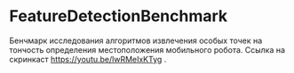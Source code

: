 # FeatureDetectionBenchmark
Бенчмарк исследования алгоритмов извлечения особых точек на тончость определения местоположения мобильного робота.
Ссылка на скринкаст https://youtu.be/lwRMeIxKTyg .
